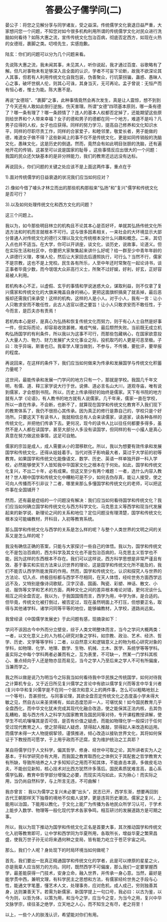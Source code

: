 <center> <h1>答晏公子儒学问(二)</h1> </center>

晏公子：将您之见解分享与同学诸友，受之益深。传统儒学文化衰退日益严重，大家想问您一个问题，不知您对如今很多机构利用所谓的传统儒学文化对民众进行洗脑如何看待？如陈大惠之流，宣传传统文化包治百病，彻底否定西方，如现在火热的女德班，裹脚之类。叨唠先生，实感抱歉。

陆玄：你们的问题可以分为几个问题来看。

先说陈大惠之流，我未闻其事，未见其人，听你说起，我才通过百度、谷歌略有了解。但凡对事物未有足够深入且全面的认识，学者不可妄下论断，故我不欲深论其人其事，但若有人利用传统文化自我包装，伪善聚众，行坑蒙拐骗，蛊惑、愚昧人心之事，破坏世纲人伦，则其心可诛，其身当灭，无可再论。孟子曾说：无恒产而有恒心者，惟士为能。陈大惠不是。

再说“女德班”、“裹脚”之事，此种事情竟然会再次发生，真是让人震惊，想不到到了今天还有人敢如此倒行逆施，伤天害理。所谓“女德”四项基本原则，哪一条有德了？哪一条有理了？哪一条顾情了？连人的基本人权都否定掉了，还能期望这些原则给世界和个人带来幸福？女子的德和男子的德都在同一个地方，难道不是吗？凡男子应得的人权，女子也应获得。同样的努力学习，提高自己修养和文化知识水平，同样的尽职尽责工作，同样的合家爱子，和睦邻里，敬爱长者，男子能做的德，难道女子做不得？这些新闻上的事不仅不是传统文化，更是如同传销般的洗脑文化，愚昧文化，这是历史的倒退。然而，竟然会有如此明目张胆的洗脑，还有遍地开花的传销，这甚至可以说是国家的耻辱 。这些事情反应出很大的一个问题：我国的民众还欠缺基本的是非分辨能力，我们的教育还远远没有达标。

再说回头，你们问题的关键之处应该不是上面这两件事，重点在于

1).面对传统儒学的日益衰退的状况我们应当如何应对？

2).像如今借了噱头才林立而出的那些机构那般来"弘扬"和"复兴"儒学和传统文化是否可行？

3).以及如何处理传统文化和西方文化的问题？

这三个问题上。

我以为，如今那些明目林立的机构且不论其本心是否好坏，单就其弘扬传统文化所选方法和时机而言就根本不可行。这与很多因素相关，一来社会的大环境显示大部分普通人对传统文化的德行义理以及文化传统根本没什么兴趣和概念。二来，其切入点也并不适当。在大学，你可以开讲座，谈文化，谈历史，说故事，论道义。但在实际生活和社区中，你要把大家聚集起来讲什么好呢？给一群至少中青年年龄的人讲德行义理，孝悌人伦，然后让大家回去后遵照执行，可行么？当然不行，儒家不是宗教，这也不是上党校。民生各有所乐，人至中年还时常聚在一起论诗书，谈正事者毕竟少数，而今氓氓大众非高行义士，所聚不过好娱，好利，好玄，正好容易被人利用。

若机构本心不正，以虚假、玄乎的事情和学说迷惑大众，谋取利益，则不仅拿了复兴儒家和传统文化的大旗来掩盖自身的祸心，更把这面旗帜搞臭了就丢掉，最后恶报却还需我们来承受！这样的机构，这样的人是小人。对于小人，我有一言：让小人只敢求安而不敢任性，此古人选官以德之要旨！让小人只敢求安而不敢任性，于今而言，是匹夫亦有责焉！

若机构本心是好，是真心为弘扬和恢复传统文化而努力，则于有心人士自然是好事一件，但实际而论，却容易收效甚微，难成气候，最后颓然失败。当前既无成立机构弘扬国学的有利条件，所以我以为这事不可行，而那些包藏祸心，在国家欲意投入大量人力、物力、财力发展扩大文化事业之际，投机取巧的人更是可恶至极。子曰：攻乎异端，斯害也已。我辈学人理当做到，不参与，不传播，要批评，要举报的程度。

再说回来，在这样的条件下，我们应当如何做来为传承和发展国学与传统文化积蓄力量呢？

这世间，最能传承和发展一门学问的地方只有一个，那就是学校。我国几千年文明，有儒、道、释三家学说大行于世。说佛、道必言名山大川，道观寺庙，唯有说到儒家，才会想到书院。所以，历史上传承得好的始终是儒家。天下有书院的地方就有人学《论语》，有人教书的地方就有人说儒家。几千年来，儒家一直在学校，所以一直在传承，不会断，也断不了，就算现在国学和传统文化教育不入我们现下的教育体系了，我仍不很担心其传承。因为真正的修行是靠自己的，学校只是个好场所。只要这天下有读书人，我就相信总有人会来读儒家，读道家，读各种各样的传统文化，并把他们传承下去。更何况，现今的读书人比以往任何都要多得多，虽然不是人人都在读国学，甚至大部分人多没有读国学，但同样的有一小撮人是真心真意在努力做这些事情，这足可自勉。

儒家的宗旨是成人，成人需要从小的潜移默化。所以，我以为想要有效传承和发展国学和传统文化，还得从娃娃着手。当代对孩子影响最大者，莫过于大学前的初等教育。如果国学和传统文化能像语文、数学、历史、英语一样单独开辟一科入学校，必然能够使天下人皆知我中华国家文化之根本在于何处。如此，国学和传统文化复兴，不出二十年，必有成果。但这又至少有两个难题：一者，选什么内容入教材？世人眼中国学和传统文化中糟粕可是不少，如何去伪存真，能让人接受，使之可向人传播而不引非议？二者，哪里来那么多懂国学和传统文化的老师，可以把这件事在全国铺开？

然而，还有最是症结的一个问题没有解决：我们应当如何看待国学和传统文化？我们应当如何确立国学和传统文化与西方科学文化、马克思主义等西学和现当代发展起来的新学说、新理论之间的关系和地位？定位问题没有理清楚，国学和传统文化根本没可能编教材，开科目，入初等教育系统。

那么国学和传统文化与西学的关系是怎么样的呢？与整个人类世界的文明之间的关系又是怎么样的呢？

我没有确信正确的答案，只能与大家探讨一些自己的体悟。我以为，国学和传统文化不是包治百病的，西方科学及其文化也不是包治百病的，马克思主义哲学也不能，因为这样的东西根本不存在。我们可以这样说，西方科学思想是非常严谨且有效、基于事实和实验方法来认识世界的理论，这是国学和传统文化所不能及的，我们不能否认西学所能发挥的作用。然而，国学和传统文化，认识和探究人与世界的方法论、切入点、终极目标都与西学不尽相同，在天人体悟，经纶世务方面西学远远不及，又特别是像诗词歌赋，汉字汉语、国画、陶瓷、彩塑、神话、散文、小说、服饰等文学和艺术的方面，两种文化之间的差异根本难论对错，更何况谈什么相互之间全盘否定。我以为，于我国国情而言，西学为用，中学为体，是合适的。但毕竟，传统文化被打倒过，被否定过，现在虽然明面上不打压，但想要正名，取得与其他诸学科，诸学问同等平等的地位，能够编教材，入学校，道路尚远矣。

我曾经读《中国儒学发展史》于此问题有感，现摘录如下：

学问不该因古今中外而分立壁垒，综于人类文明整体而言，当今之学问大概两类：一者，以文化意义上的人为核心研究对象之学科，如宗教、政治、艺术、经济、哲学、历史、文学等等学科；二者，以自然意义和逻辑意义上的物为核心研究对象的学科，如物理、化学、地理、数学、生物、机械、土木、医学、系统学等等学科。虽实际之中每个学科两者必兼而有之，互为表里，不可缺一，然某一门学科其核心、重点倾向于人还是物亦显而易见，当今之学人乃至后来之学人不可有所偏废，当兼而学之。

我之所以做是说乃为明当今之际我当如何看待我中华民族之传统国学，如何对待我之计算机专业，又于近日所见复兴儒学之言论中有欲以儒学复兴而等言中华复兴者(复兴中华和复兴儒学是不在同一个层次和意义上的两件事，怎么可以粗略地划上一个等号)，吾甚担忧。与同事论理，其欲全盘否定传统文化之态度虽小学未得大敏之见，然自古以来圣贤稀有，如此态度恐非一人，可堪忧矣！如今国民教育几乎全盘西化，而中华文化犹未完成其现代化融合改造，使之能保其正法内核，去其伪乱糟粕，能与西方传入之科学为国家教育及国民同等对待，专开课程教授讲解，使学生不叽叽嚷嚷其是否可信，是否有价值之疑虑，而能如物理化学一般探讨于任何受过现代教育之人，使之禁得起人疑虑，禁得起人推敲，禁得起人来改造和运用。而儒学未得一大人物提纲挈领，谨慎推进，倾心改造以接轨世界文化，其将如何保证于下教授而可愿学，于上用乎政而不迂腐，变为维护统治之工具耶？

某自将儒学归于人文科学，偏其哲学、修身、经世中可取之论，其所讲者实为人之基本，于科学研究亦有大用，而我国之教育取西化之体例又于其配套之哲学教育大有所缺，导致所培养之人才多知知识之用而不知其体，不能直击本源，多做皮毛功夫，不能创见新知，核心技术对比西方犹然许多落后。国民素质犹难言高，虽心系儒学弘毅，教育中哲学部分增强之必要，而现实鸿沟如此，实为揪心！而实际之用，当仍尚自然科学，与上所言无违，不可曲解！

我亦曾言： 我以为儒学之复兴未必要“出头”，民志已开，西学东渐，想要再回到古代王朝那样天下独尊的境地不仅痴人说梦，更是违背历史潮流。儒家之复兴，上能用以治国，下能用以教化，于文化上能广为传播为各地民众所学习认可，于学术上能步入数学、物理等一般化现代学术各家争鸣，相互研讨的发展道路方是可期之事。

所以，我以为现下推动为国学和传统文化正名是首要大事，其次推动国学和传统文化入初等教育即可，让中学和西学同为华夏所用，各取所长，增益华夏之繁荣昌盛，使我万世子孙无论将来遇何种之变局，皆有能力屹立于苍茫宇宙之间。

那么，我们个人呢？身处现下的时局环境当如何做呢？

首先，我们要出一批真正精通国学和传统文化的学者，此是可以燎原的星星之火，亦是我辈人应当努力的方向。同时，既然西学不可偏废，那么我们一定要掌握西学，最差能获得一门技术，安身立命，融入世界，并传承一身心意。当然，最好是能学贯中西，兼明文理，有科学民主之思想和方法，有儒家经纶世务之手段与心性，能通文字笔墨，懂艺术人文，处理事务，应对危机，成人成己，穷则独善其身，达则兼善天下。若需为新儒家、新国学提上一句口号，我必曰：以古为鉴，以今为则，以哲为体，以策为用，和当今之学，应当今之变，为当今之用，复兴中华文脉学宗，续往圣之绝学，立天地之人心，而不知生之有尽，老之将至！

以上，一些个人的肤浅认识，希望能对你们有用。
